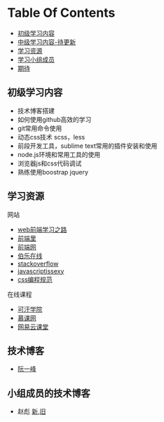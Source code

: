 # Table Of Contents

* [初级学习内容](#初级学习内容)
* [中级学习内容-待更新](#中级学习内容)
* [学习资源](#学习资源)
* [学习小组成员](#学习小组成员)
* [期待](#期待)


## 初级学习内容

-	技术博客搭建
-	如何使用github高效的学习
-	git常用命令使用
-	动态css技术 scss，less
-	前段开发工具，sublime text常用的插件安装和使用
-	node.js环境和常用工具的使用
-	浏览器js和css代码调试
-	熟练使用boostrap jquery


## 学习资源

网站

-	[web前端学习之路](http://www.w3cways.com/)
-	[前端里](http://www.yyyweb.com/)
-	[前端网](http://www.w3cfuns.com/)
-	[伯乐在线](http://web.jobbole.com/)
-	[stackoverflow](http://stackoverflow.com/)
-	[javascriptissexy](http://javascriptissexy.com/)
-	[css编程规范](http://cssguidelin.es/)

在线课程

- [可汗学院](www.khanacademy.org)
- [慕课网](http://www.imooc.com/)
- [网易云课堂](http://study.163.com/)

## 技术博客

-	[阮一峰](http://www.ruanyifeng.com/blog/)


## 小组成员的技术博客
- 赵彪 [新](https://buildall.github.io/),[旧](http://blog.csdn.net/developer_biao)
